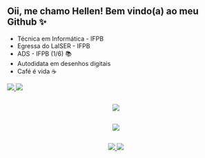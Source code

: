 ## Oii, me chamo Hellen! Bem vindo(a) ao meu Github ✨
- Técnica em Informática - IFPB
- Egressa do LaISER - IFPB
- ADS - IFPB (1/6) 📚
- Autodidata em desenhos digitais
- Café é vida ☕️

<div id="redesSociais"> 
  <a href="https://www.instagram.com/hellenilda.vbs/" target="_blank">
    <img src="https://img.shields.io/badge/-Instagram-%23E4405F?style=for-the-badge&logo=instagram&logoColor=white" target="_blank">
  </a>
  <a href="https://www.linkedin.com/in/hellen-lima-7098b8263/" target="_blank">
    <img src="https://img.shields.io/badge/-LinkedIn-%230077B5?style=for-the-badge&logo=linkedin&logoColor=white" target="_blank">
  </a>
</div>

##

<p align="center" id="linguagens">
  <a href="https://github.com/tandpfun/skill-icons#readme">
    <img src="https://skillicons.dev/icons?i=python,java,html,css,js,cs,mysql,react" />
  </a>
</p>

##

<p align="center" id="IDEs+Afins">
  <a href="https://github.com/tandpfun/skill-icons#readme">
    <img src="https://skillicons.dev/icons?i=vscode,blender,androidstudio,spring,linux,unity,godot,nodejs,aws" />
  </a>
</p>

##

<div align="center" id="informacoesDoPerfil">
  <a href="https://github.com/Hellenilda">
    <img src="https://github-readme-stats-sigma-five.vercel.app/api/top-langs/?username=hellenilda&theme=dracula&line_height=40"/>
    <img src="https://github-readme-stats-sigma-five.vercel.app/api?username=hellenilda&show_icons=true&theme=dracula&include_all_commits=true&count_private=true"/>  
  </a>
</div>
